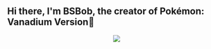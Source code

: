 ## Hi there, I'm BSBob, the creator of Pokémon: Vanadium Version👋
<p align="center">
  <img style="" src="https://i.imgur.com/H3g7r0U.png">
</p>
